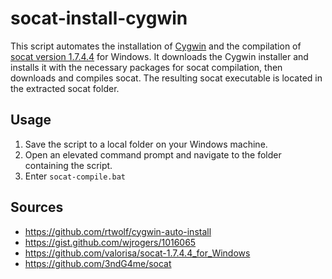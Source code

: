 # socat-install-cygwin

This script automates the installation of [Cygwin](https://cygwin.com/) and the compilation of [socat version 1.7.4.4](http://www.dest-unreach.org/socat/download/socat-1.7.4.4.tar.gz) for Windows. It downloads the Cygwin installer and installs it with the necessary packages for socat compilation, then downloads and compiles socat. The resulting socat executable is located in the extracted socat folder.

## Usage

1. Save the script to a local folder on your Windows machine.
2. Open an elevated command prompt and navigate to the folder containing the script.
3. Enter `socat-compile.bat`

## Sources
- https://github.com/rtwolf/cygwin-auto-install
- https://gist.github.com/wjrogers/1016065
- https://github.com/valorisa/socat-1.7.4.4_for_Windows
- https://github.com/3ndG4me/socat

